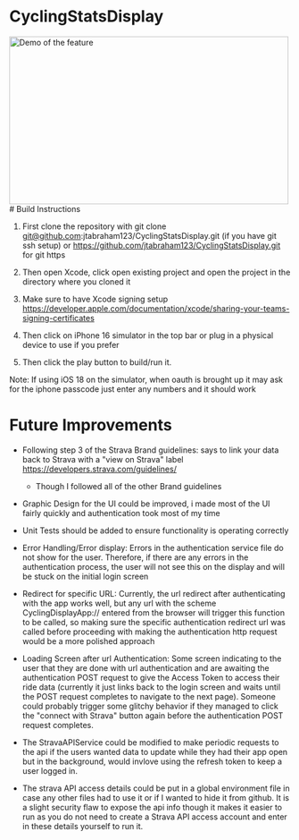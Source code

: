 # CyclingStatsDisplay

<img src="CyclingStatsDisplay/stravaApp.gif" alt="Demo of the feature" width="500" height="300"/>
# Build Instructions

1. First clone the repository with git clone git@github.com:jtabraham123/CyclingStatsDisplay.git (if you have git ssh setup) or https://github.com/jtabraham123/CyclingStatsDisplay.git for git https

2. Then open Xcode, click open existing project and open the project in the directory where you cloned it

3. Make sure to have Xcode signing setup https://developer.apple.com/documentation/xcode/sharing-your-teams-signing-certificates

4. Then click on iPhone 16 simulator in the top bar or plug in a physical device to use if you prefer

5. Then click the play button to build/run it.

Note: If using iOS 18 on the simulator, when oauth is brought up it may ask for the iphone passcode just enter any numbers and it should work

# Future Improvements 

- Following step 3 of the Strava Brand guidelines: says to link your data back to Strava with a "view on Strava" label https://developers.strava.com/guidelines/
  - Though I followed all of the other Brand guidelines

- Graphic Design for the UI could be improved, i made most of the UI fairly quickly and authentication took most of my time

- Unit Tests should be added to ensure functionality is operating correctly

- Error Handling/Error display: Errors in the authentication service file do not show for the user. Therefore, if there are any errors in the authentication process, the user will not see this on the display and will be stuck on the initial login screen

- Redirect for specific URL: Currently, the url redirect after authenticating with the app works well, but any url with the scheme CyclingDisplayApp:// entered from the browser will trigger this function to be called, so making sure the specific authentication redirect url was called before proceeding with making the authentication http request would be a more polished approach

- Loading Screen after url Authentication: Some screen indicating to the user that they are done with url authentication and are awaiting the authentication POST request to give the Access Token to access their ride data (currently it just links back to the login screen and waits until the POST request completes to navigate to the next page). Someone could probably trigger some glitchy behavior if they managed to click the "connect with Strava" button again before the authentication POST request completes.

- The StravaAPIService could be modified to make periodic requests to the api if the users wanted data to update while they had their app open but in the background, would invlove using the refresh token to keep a user logged in.

- The strava API access details could be put in a global environment file in case any other files had to use it or if I wanted to hide it from github. It is a slight security flaw to expose the api info though it makes it easier to run as you do not need to create a Strava API access account and enter in these details yourself to run it.
